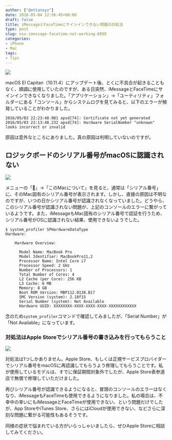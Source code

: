 ```yaml
---
author: ["@ottanxyz"]
date: 2016-05-04 12:56:45+00:00
draft: false
title: iMessageとFaceTimeにサインインできない問題の対処法
type: post
slug: osx-imessage-facetime-not-working-6859
categories:
- iPhone
- Mac
tags:
- Tips
---
```


![](/uploads/2016/05/160504-5729ee8b0122f.jpg)






macOS El Capitan（10.11.4）にアップデート後、とくに不具合が起きることもなく、順調に使用していたのですが、ある日突然、iMessageとFaceTimeにサインインできなくなりました。「アプリケーション」→「ユーティリティ」フォルダーにある「コンソール」からシステムログを見てみると、以下のエラーが頻発していることがわかりました。




    
    2016/05/03 22:23:40.981 apsd[74]: Certificate not yet generated
    2016/05/03 22:13:48.232 apsd[74]: Hardware SerialNumber "unknown" looks incorrect or invalid





原因は意外なところにありました。真の原因は判明していないのですが。





## ロジックボードのシリアル番号がmacOSに認識されない





![](/uploads/2016/05/160504-5729ee8b92e3e.png)






メニューの「」→「このMacについて」を見ると、通常は「シリアル番号」に、そのMac固有のシリアル番号が表示されます。しかし、直接の原因は不明なのですが、いつの日かシリアル番号が認識されなくなっていました。どうやら、このシリアル番号が認識されない問題が、上記のコンソールのエラーに繋がっているようです。また、iMessageもMac固有のシリアル番号で認証を行うため、シリアル番号がOSに認識されない結果、使用できないようでした。




    
    $ system_profiler SPHardwareDataType
    Hardware:
    
        Hardware Overview:
    
          Model Name: MacBook Pro
          Model Identifier: MacBookPro11,2
          Processor Name: Intel Core i7
          Processor Speed: 2 GHz
          Number of Processors: 1
          Total Number of Cores: 4
          L2 Cache (per Core): 256 KB
          L3 Cache: 6 MB
          Memory: 8 GB
          Boot ROM Version: MBP112.0138.B17
          SMC Version (system): 2.18f15
          Serial Number (system): Not Available
          Hardware UUID: XXXXXXXX-XXXX-XXXX-XXXX-XXXXXXXXXXXX





念のため`system_profiler`コマンドで確認してみましたが、「Serial Number」が「Not Available」になっています。





### 対処法はApple Storeでシリアル番号の書き込みを行ってもらうこと





![](/uploads/2016/05/160504-5729ee8d17d94.png)






対処法は1つしかありません。Apple Store、もしくは正規サービスプロバイダーでシリアル番号をmacOSに再認識してもらうよう修理してもらうことです。私が使用しているモデルは、すでに保証期間対象外でしたが、Apple Store表参道店で無償で修理していただけました。





再びシリアル番号が認識できるようになると、冒頭のコンソールのエラーはなくなり、iMessageもFaceTimeも使用できるようになりました。私の場合は、不幸中の幸いにもiMessageとFaceTimeが使用できない、という問題だけでしたが、App StoreやiTunes Store、さらにはiCloudが使用できない、などさらに深刻な問題に繋がる可能性もあるそうです。





同様の症状で悩まれている方がいらっしゃいましたら、ぜひApple Storeに相談してみてください。
